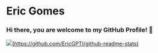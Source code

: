 # Eric Gomes

### Hi there, you are welcome to my GitHub Profile! 👋

<div>
  <a href="https://github.com/EricGPTI">
  <img heigh="60px" src="https://github-readme-stats.vercel.app/api?username=EricGPTI&count_private=true"/>(https://github.com/EricGPTI/github-readme-stats)
  
</div>
